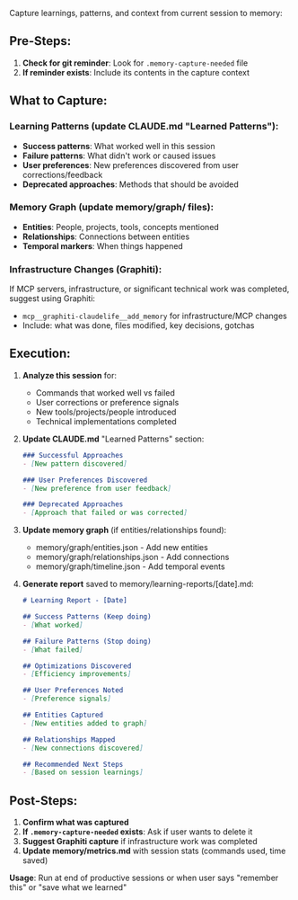 Capture learnings, patterns, and context from current session to memory:

## Pre-Steps:
1. **Check for git reminder**: Look for `.memory-capture-needed` file
2. **If reminder exists**: Include its contents in the capture context

## What to Capture:

### Learning Patterns (update CLAUDE.md "Learned Patterns"):
- **Success patterns**: What worked well in this session
- **Failure patterns**: What didn't work or caused issues
- **User preferences**: New preferences discovered from user corrections/feedback
- **Deprecated approaches**: Methods that should be avoided

### Memory Graph (update memory/graph/ files):
- **Entities**: People, projects, tools, concepts mentioned
- **Relationships**: Connections between entities
- **Temporal markers**: When things happened

### Infrastructure Changes (Graphiti):
If MCP servers, infrastructure, or significant technical work was completed, suggest using Graphiti:
- `mcp__graphiti-claudelife__add_memory` for infrastructure/MCP changes
- Include: what was done, files modified, key decisions, gotchas

## Execution:

1. **Analyze this session** for:
   - Commands that worked well vs failed
   - User corrections or preference signals
   - New tools/projects/people introduced
   - Technical implementations completed

2. **Update CLAUDE.md** "Learned Patterns" section:
   ```markdown
   ### Successful Approaches
   - [New pattern discovered]

   ### User Preferences Discovered
   - [New preference from user feedback]

   ### Deprecated Approaches
   - [Approach that failed or was corrected]
   ```

3. **Update memory graph** (if entities/relationships found):
   - memory/graph/entities.json - Add new entities
   - memory/graph/relationships.json - Add connections
   - memory/graph/timeline.json - Add temporal events

4. **Generate report** saved to memory/learning-reports/[date].md:
   ```markdown
   # Learning Report - [Date]

   ## Success Patterns (Keep doing)
   - [What worked]

   ## Failure Patterns (Stop doing)
   - [What failed]

   ## Optimizations Discovered
   - [Efficiency improvements]

   ## User Preferences Noted
   - [Preference signals]

   ## Entities Captured
   - [New entities added to graph]

   ## Relationships Mapped
   - [New connections discovered]

   ## Recommended Next Steps
   - [Based on session learnings]
   ```

## Post-Steps:
1. **Confirm what was captured**
2. **If `.memory-capture-needed` exists**: Ask if user wants to delete it
3. **Suggest Graphiti capture** if infrastructure work was completed
4. **Update memory/metrics.md** with session stats (commands used, time saved)

**Usage**: Run at end of productive sessions or when user says "remember this" or "save what we learned"
